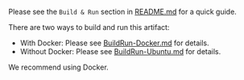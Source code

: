 Please see the `Build & Run` section in [README.md](./README.md) for a quick guide.

There are two ways to build and run this artifact:
- With Docker: Please see [BuildRun-Docker.md](./docs/BuildRun-Docker.md) for details.  
- Without Docker: Please see [BuildRun-Ubuntu.md](./docs/BuildRun-Ubuntu.md) for details.

We recommend using Docker.